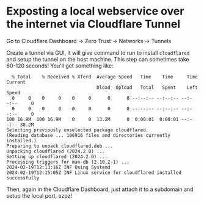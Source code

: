 # Exposting a local webservice over the internet via Cloudflare Tunnel

Go to Cloudflare Dashboard -> Zero Trust -> Networks -> Tunnels

Create a tunnel via GUI, it will give command to run to install `cloudflared` and setup the tunnel on the host machine. This step can sometimes take 60-120 seconds! You'll get something like:

```
  % Total    % Received % Xferd  Average Speed   Time    Time     Time  Current
                                 Dload  Upload   Total   Spent    Left  Speed
  0     0    0     0    0     0      0      0 --:--:-- --:--:-- --:--:--     0
  0     0    0     0    0     0      0      0 --:--:-- --:--:-- --:--:--     0
100 16.9M  100 16.9M    0     0  13.2M      0  0:00:01  0:00:01 --:--:-- 38.2M
Selecting previously unselected package cloudflared.
(Reading database ... 106916 files and directories currently installed.)
Preparing to unpack cloudflared.deb ...
Unpacking cloudflared (2024.2.0) ...
Setting up cloudflared (2024.2.0) ...
Processing triggers for man-db (2.10.2-1) ...
2024-02-19T12:13:16Z INF Using Systemd
2024-02-19T12:15:05Z INF Linux service for cloudflared installed successfully
```

Then, again in the Cloudflare Dashboard, just attach it to a subdomain and setup the local port, ezpz!
